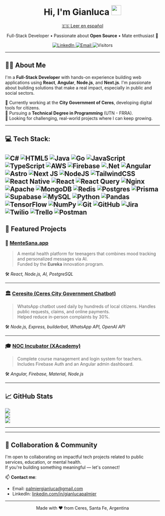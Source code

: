 <h1 align="center">
  Hi, I'm Gianluca <img src="https://media.giphy.com/media/hvRJCLFzcasrR4ia7z/giphy.gif" width="32"/>
</h1>

<p align="center">
  <a href="./README.es.md">🇪🇸 Leer en español</a>
</p>

<p align="center">
  Full-Stack Developer • Passionate about <strong>Open Source</strong> • Mate enthusiast 🧉  
</p>

<div align="center">
  <a href="https://www.linkedin.com/in/gianlucapalmier" target="_blank">
    <img alt="LinkedIn" src="https://img.shields.io/badge/LinkedIn-0A66C2?style=for-the-badge&logo=linkedin&logoColor=white"/>
  </a>
  <a href="mailto:palmiergianluca@gmail.com">
    <img alt="Email" src="https://img.shields.io/badge/Email-D14836?style=for-the-badge&logo=gmail&logoColor=white"/>
  </a>
  <img alt="Visitors"
       src="https://komarev.com/ghpvc/?username=gianlucafarias&style=for-the-badge&color=brightgreen">
</div>

---

## 🧑‍💻 About Me

I'm a **Full-Stack Developer** with hands-on experience building web applications using **React**, **Angular**, **Node.js**, and **Next.js**. I'm passionate about building solutions that make a real impact, especially in public and social sectors.

🔹 Currently working at the **City Government of Ceres**, developing digital tools for citizens.  
🔹 Pursuing a **Technical Degree in Programming** (UTN - FRRA).  
🔹 Looking for challenging, real-world projects where I can keep growing.

---

## 💻 Tech Stack:
![C#](https://img.shields.io/badge/c%23-%23239120.svg?style=flat-square&logo=csharp&logoColor=white) ![HTML5](https://img.shields.io/badge/html5-%23E34F26.svg?style=flat-square&logo=html5&logoColor=white) ![Java](https://img.shields.io/badge/java-%23ED8B00.svg?style=flat-square&logo=openjdk&logoColor=white) ![Go](https://img.shields.io/badge/go-%2300ADD8.svg?style=flat-square&logo=go&logoColor=white) ![JavaScript](https://img.shields.io/badge/javascript-%23323330.svg?style=flat-square&logo=javascript&logoColor=%23F7DF1E) ![TypeScript](https://img.shields.io/badge/typescript-%23007ACC.svg?style=flat-square&logo=typescript&logoColor=white) ![AWS](https://img.shields.io/badge/AWS-%23FF9900.svg?style=flat-square&logo=amazon-aws&logoColor=white) ![Firebase](https://img.shields.io/badge/firebase-%23039BE5.svg?style=flat-square&logo=firebase) ![.Net](https://img.shields.io/badge/.NET-5C2D91?style=flat-square&logo=.net&logoColor=white) ![Angular](https://img.shields.io/badge/angular-%23DD0031.svg?style=flat-square&logo=angular&logoColor=white) ![Astro](https://img.shields.io/badge/astro-%232C2052.svg?style=flat-square&logo=astro&logoColor=white) ![Next JS](https://img.shields.io/badge/Next-black?style=flat-square&logo=next.js&logoColor=white) ![NodeJS](https://img.shields.io/badge/node.js-6DA55F?style=flat-square&logo=node.js&logoColor=white) ![TailwindCSS](https://img.shields.io/badge/tailwindcss-%2338B2AC.svg?style=flat-square&logo=tailwind-css&logoColor=white) ![React Native](https://img.shields.io/badge/react_native-%2320232a.svg?style=flat-square&logo=react&logoColor=%2361DAFB) ![React](https://img.shields.io/badge/react-%2320232a.svg?style=flat-square&logo=react&logoColor=%2361DAFB) ![React Query](https://img.shields.io/badge/-React%20Query-FF4154?style=flat-square&logo=react%20query&logoColor=white) ![Nginx](https://img.shields.io/badge/nginx-%23009639.svg?style=flat-square&logo=nginx&logoColor=white) ![Apache](https://img.shields.io/badge/apache-%23D42029.svg?style=flat-square&logo=apache&logoColor=white) ![MongoDB](https://img.shields.io/badge/MongoDB-%234ea94b.svg?style=flat-square&logo=mongodb&logoColor=white) ![Redis](https://img.shields.io/badge/redis-%23DD0031.svg?style=flat-square&logo=redis&logoColor=white) ![Postgres](https://img.shields.io/badge/postgres-%23316192.svg?style=flat-square&logo=postgresql&logoColor=white) ![Prisma](https://img.shields.io/badge/Prisma-3982CE?style=flat-square&logo=Prisma&logoColor=white) ![Supabase](https://img.shields.io/badge/Supabase-3ECF8E?style=flat-square&logo=supabase&logoColor=white) ![MySQL](https://img.shields.io/badge/mysql-4479A1.svg?style=flat-square&logo=mysql&logoColor=white) ![Python](https://img.shields.io/badge/python-3670A0?style=flat-square&logo=python&logoColor=ffdd54) ![Pandas](https://img.shields.io/badge/pandas-%23150458.svg?style=flat-square&logo=pandas&logoColor=white) ![TensorFlow](https://img.shields.io/badge/TensorFlow-%23FF6F00.svg?style=flat-square&logo=TensorFlow&logoColor=white) ![NumPy](https://img.shields.io/badge/numpy-%23013243.svg?style=flat-square&logo=numpy&logoColor=white) ![Git](https://img.shields.io/badge/git-%23F05033.svg?style=flat-square&logo=git&logoColor=white) ![GitHub](https://img.shields.io/badge/github-%23121011.svg?style=flat-square&logo=github&logoColor=white) ![Jira](https://img.shields.io/badge/jira-%230A0FFF.svg?style=flat-square&logo=jira&logoColor=white) ![Twilio](https://img.shields.io/badge/Twilio-F22F46?style=flat-square&logo=Twilio&logoColor=white) ![Trello](https://img.shields.io/badge/Trello-%23026AA7.svg?style=flat-square&logo=Trello&logoColor=white) ![Postman](https://img.shields.io/badge/Postman-FF6C37?style=flat-square&logo=postman&logoColor=white)
---

## 🚀 Featured Projects

### 🧠 [MenteSana.app](https://mentesana.app)
> A mental health platform for teenagers that combines mood tracking and personalized messages via AI.  
> Funded by the **Eureka** innovation program.

🛠️ *React, Node.js, AI, PostgreSQL*

---

### 🏛️ [Ceresito (Ceres City Government Chatbot)](https://bit.ly/holaceresito)
> WhatsApp chatbot used daily by hundreds of local citizens. Handles public requests, claims, and online payments.  
> Helped reduce in-person complaints by 30%.

🛠️ *Node.js, Express, builderbot, WhatsApp API, OpenAI API*

---

### 🎓 [NOC Incubator (XAcademy)](https://github.com/gianlucafarias/xacademy3-back)
> Complete course management and login system for teachers.  
> Includes Firebase Auth and an Angular admin dashboard.

🛠️ *Angular, Firebase, Material, Node.js*

---

## 📈 GitHub Stats

![](https://github-readme-stats.vercel.app/api?username=gianlucafarias&theme=dark&hide_border=false&include_all_commits=false&count_private=false)<br/>
![](https://nirzak-streak-stats.vercel.app/?user=gianlucafarias&theme=dark&hide_border=false)<br/>
![](https://github-readme-stats.vercel.app/api/top-langs/?username=gianlucafarias&theme=dark&hide_border=false&include_all_commits=false&count_private=false&layout=compact)


---

---

## 🤝 Collaboration & Community

I'm open to collaborating on impactful tech projects related to public services, education, or mental health.  
If you're building something meaningful — let's connect!

📫 **Contact me**:
- Email: palmiergianluca@gmail.com  
- LinkedIn: [linkedin.com/in/gianlucapalmier](https://www.linkedin.com/in/gianlucapalmier)

---

<p align="center">
  Made with ❤️ from Ceres, Santa Fe, Argentina
</p>

